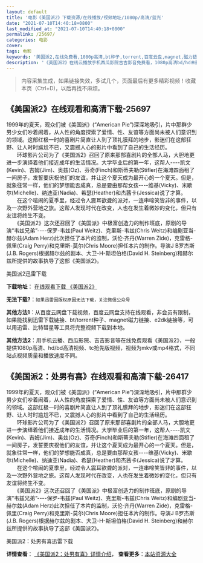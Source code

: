 ```yaml
---
layout: default
title: '电影《美国派2》下载资源/在线播放/视频地址/1080p/高清/蓝光'
date: "2021-07-10T14:40:18+0800"
last_modified_at: "2021-07-10T14:40:18+0800"
permalink: /25697/
categories: 电影
cover:
tags: 电影
keywords: '美国派2,在线免费看,1080p高清,bt种子,torrent,百度云盘,magnet,磁力链,迅雷下载资源'
description: '《美国派2》在线云播放手机西瓜影院吉吉影音免费看，1080p高清bd/hd未删减完整版和tc抢先枪版，mkv/mp4格式，附带bt/torrent种子、magnet/磁力链、百度云盘、网盘资源迅雷下载链接'
---
```


>内容采集生成，如果链接失效，多试几个，页面最后有更多精彩视频！收藏本页（Ctrl+D)，以后再找不麻烦。


## 《美国派2》在线观看和高清下载-25697

1999年的夏天，观众们被《美国派》(“American Pie”)深深地吸引，片中那群少男少女们吵着闹着，从人性的角度探索了爱情、性、友谊等方面尚未被人们意识到的领域。这部红极一时的喜剧片简直让人到了顶礼膜拜的地步，影迷们在这部狂野、让人时时尴尬不已，又震撼人心的影片中看到了自己的生活经历。<br />　　环球影片公司为了《美国派2》召回了原来那部喜剧片的全部人马，大胆地更进一步演绎着他们接近成年的生活情况。大学毕业后的第一年，这帮人----凯文(Kevin)、吉姆(Jim)、奥兹(Oz)、芬奇(Finch)和斯蒂夫勒(Stifler)在海滩四面租了一间房子，发誓要庆祝他们的友谊，并让这个夏天成为最开心的一个夏天。但是，就象往常一样，他们的梦想能否成真，总是要由那帮女孩----维基(Vicky)、米歇尔(Michelle)、纳迪亚(Nadia)、希瑟(Heather)和杰茜卡(Jessica)说了才算。<br />　　在这个喧闹的夏季里，经过令人震耳欲聋的派对，一连串啼笑皆非的事件，以及一次野外营地之旅。这帮人发现时代在改变，人也在发生着微妙的变化，但只有友谊将终生不变。<br />　　《美国派2》这次还召回了《美国派》中极富创造力的制作班底，原剧的导演&ldquo;韦兹兄弟”----保罗-韦兹(Paul Weitz)、克里斯-韦兹(Chris Weitz)和编剧亚当-赫尔兹(Adam Herz)此次担任了本片的监制，沃伦&middot;齐丹(Warren Zide)，克雷格-佩里(Craig Perry)和克里斯-莫尔(Chris Moore)担任本片的制作。导演J B罗杰斯(J.B. Rogers)根据赫尔兹的剧本、大卫-H-斯坦伯格(David H. Steinberg)和赫尔兹所提供的故事执导了这部《美国派2》。


美国派2迅雷下载

**下载地址**： [在线观看下载 《美国派2》](https://www.993dy.com//vod-detail-id-22434.html) 


**无法下载?**：`如果迅雷因版权原因无法下载，关注微信公众号 `

**其他方法1**：从百度云网盘下载视频，百度云网盘支持在线观看，非会员有限制，如果能找到迅雷下载链接、bt/torrent种子、magnet磁力链接、e2dk链接等，可以用迅雷、比特彗星等工具将完整视频下载到本地。

**其他方法2**：用手机云播、西瓜影院、吉吉影音等在线免费观看《美国派2》，一般提供1080p高清、hd/bd高清视频、tc抢先版视频，视频为mkv或mp4格式，不同站点视频质量和播放速度不同。


## 《美国派2：处男有喜》在线观看和高清下载-26417

1999年的夏天，观众们被《美国派》(“American Pie”)深深地吸引，片中那群少男少女们吵着闹着，从人性的角度探索了爱情、性、友谊等方面尚未被人们意识到的领域。这部红极一时的喜剧片简直让人到了顶礼膜拜的地步，影迷们在这部狂野、让人时时尴尬不已，又震撼人心的影片中看到了自己的生活经历。<br />　　环球影片公司为了《美国派2》召回了原来那部喜剧片的全部人马，大胆地更进一步演绎着他们接近成年的生活情况。大学毕业后的第一年，这帮人----凯文(Kevin)、吉姆(Jim)、奥兹(Oz)、芬奇(Finch)和斯蒂夫勒(Stifler)在海滩四面租了一间房子，发誓要庆祝他们的友谊，并让这个夏天成为最开心的一个夏天。但是，就象往常一样，他们的梦想能否成真，总是要由那帮女孩----维基(Vicky)、米歇尔(Michelle)、纳迪亚(Nadia)、希瑟(Heather)和杰茜卡(Jessica)说了才算。<br />　　在这个喧闹的夏季里，经过令人震耳欲聋的派对，一连串啼笑皆非的事件，以及一次野外营地之旅。这帮人发现时代在改变，人也在发生着微妙的变化，但只有友谊将终生不变。<br />　　《美国派2》这次还召回了《美国派》中极富创造力的制作班底，原剧的导演&ldquo;韦兹兄弟”----保罗-韦兹(Paul Weitz)、克里斯-韦兹(Chris Weitz)和编剧亚当-赫尔兹(Adam Herz)此次担任了本片的监制，沃伦&middot;齐丹(Warren Zide)，克雷格-佩里(Craig Perry)和克里斯-莫尔(Chris Moore)担任本片的制作。导演J B罗杰斯(J.B. Rogers)根据赫尔兹的剧本、大卫-H-斯坦伯格(David H. Steinberg)和赫尔兹所提供的故事执导了这部《美国派2》。


美国派2：处男有喜迅雷下载

**详情查看**： [《美国派2：处男有喜》详情介绍](/movie/26417/)， **查看更多**：[本站资源大全](/movie/t/all/)

